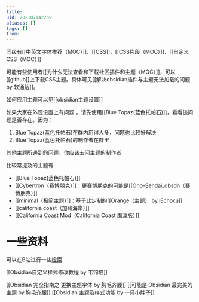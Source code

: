 ```yaml
---
title: 
uid: 202107142259
aliases: []
tags: []
from: 
---
```

同级有[[中英文字体推荐（MOC）]]、[[CSS]]、[[CSS片段（MOC）]]、[[自定义CSS（MOC）]]


可能有些使用者[[为什么无法查看和下载社区插件和主题（MOC）]]，可以[[github]]上下载CSS主题。具体可见[[解决obsidian插件与主题无法加载的问题 by 软通达]]。

如何应用主题可以见[[obsidian主题设置]]

如果大家在外观设置上有问题 ，请先使用[[Blue Topaz(蓝色托帕石)]]，看看该问题是否存在。因为：
1. Blue Topaz(蓝色托帕石)在群内用得人多，问题也比较好解决
2. Blue Topaz(蓝色托帕石)的制作者在群里

其他主题所遇到的问题，你应该去问主题的制作者

比较常提及的主题有
- [[Blue Topaz(蓝色托帕石)]]
- [[Cybertron（赛博朋克）]]：更赛博朋克的可能是[[Ono-Sendai_obsdn（赛博朋克）]]
- [[minimal（极简主题）]]：基于此定制的[[Orange（主题） by iEchoxu]]
- [[california coast（加州海岸）]]
- [[California Coast Mod（California Coast 魔改版）]]

# 一些资料
可以在B站进行一些[检索](https://search.bilibili.com/all?keyword=obsidian%20css&from_source=web_search)

[[Obsidian自定义样式修改教程 by 韦钧培]]

[[Obsidian 完全指南之 更换主题字体 by 胸毛齐腰]]
[[可能是 Obsidian 最完美的主题 by 胸毛齐腰]]
[[Obsidian 主题及样式功能 by 一只小胖子]]